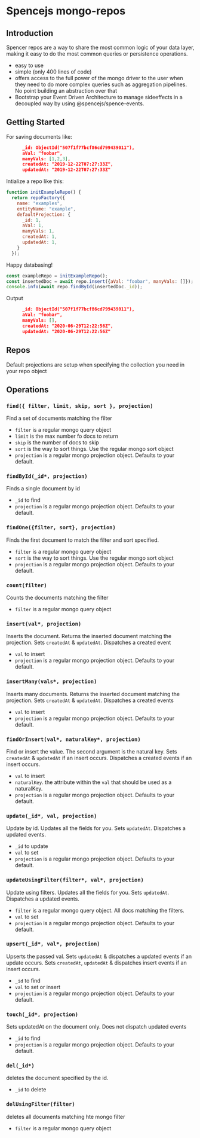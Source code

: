 # Spencejs mongo-repos

## Introduction
Spencer repos are a way to share the most common logic of your data layer, making it easy to do the most common queries or persistence operations.
- easy to use
- simple (only 400 lines of code)
- offers access to the full power of the mongo driver to the user when they need to do more complex queries such as aggregation pipelines. No point building an abstraction over that
- Bootstrap your Event Driven Architecture to manage sideeffects in a decoupled way by using @spencejs/spence-events.


## Getting Started
For saving documents like:
```json
      _id: ObjectId("507f1f77bcf86cd799439011"),
      aVal: "foobar",
      manyVals: [1,2,3],
      createdAt: "2019-12-22T07:27:33Z",
      updatedAt: "2019-12-22T07:27:33Z"
```

Intialize a repo like this:
```js
function initExampleRepo() {
  return repoFactory({
    name: "examples",
    entityName: "example",
    defaultProjection: {
      _id: 1,
      aVal: 1,
      manyVals: 1,
      createdAt: 1,
      updatedAt: 1,
    }
  });
```

Happy databasing!
```js
const exampleRepo = initExampleRepo();
const insertedDoc = await repo.insert({aVal: "foobar", manyVals: []}); 
console.info(await repo.findById(insertedDoc._id));
```

Output
```json
      _id: ObjectId("507f1f77bcf86cd799439011"),
      aVal: "foobar",
      manyVals: [],
      createdAt: "2020-06-29T12:22:56Z",
      updatedAt: "2020-06-29T12:22:56Z"
```

## Repos
Default projections are setup when specifying the collection you need in your repo object

## Operations
### `find({ filter, limit, skip, sort }, projection)`
Find a set of documents matching the filter
- `filter` is a regular mongo query object
- `limit` is the max number fo docs to return
- `skip` is the number of docs to skip
- `sort` is the way to sort things. Use the regular mongo sort object
- `projection` is a regular mongo projection object. Defaults to your default.

### `findById(_id*, projection)`
Finds a single document by id
- `_id` to find
- `projection` is a regular mongo projection object. Defaults to your default.

### `findOne({filter, sort}, projection)` 
Finds the first document to match the filter and sort specified.
- `filter` is a regular mongo query object
- `sort` is the way to sort things. Use the regular mongo sort object
- `projection` is a regular mongo projection object. Defaults to your default.

### `count(filter)`
Counts the documents matching the filter
- `filter` is a regular mongo query object

### `insert(val*, projection)`
Inserts the document. Returns the inserted document matching the projection. Sets `createdAt` & `updatedAt`. Dispatches a created event
- `val` to insert
- `projection` is a regular mongo projection object. Defaults to your default.

### `insertMany(vals*, projection)`
Inserts many documents. Returns the inserted document matching the projection. Sets `createdAt` & `updatedAt`. Dispatches a created events
- `val` to insert
- `projection` is a regular mongo projection object. Defaults to your default.

### `findOrInsert(val*, naturalKey*, projection)`
Find or insert the value. The second argument is the natural key.  Sets `createdAt` & `updatedAt` if an insert occurs. Dispatches a created events if an insert occurs.
- `val` to insert
- `naturalKey`. the attribute within the `val` that should be used as a naturalKey.
- `projection` is a regular mongo projection object. Defaults to your default.

### `update(_id*, val, projection)`
Update by id. Updates all the fields for you. Sets `updatedAt`. Dispatches a updated events.
- `_id` to update
- `val` to set
- `projection` is a regular mongo projection object. Defaults to your default.

### `updateUsingFilter(filter*, val*, projection)`
Update using filters. Updates all the fields for you. Sets `updatedAt`. Dispatches a updated events.
- `filter` is a regular mongo query object. All docs matching the filters.
- `val` to set
- `projection` is a regular mongo projection object. Defaults to your default.

### `upsert(_id*, val*, projection)`
Upserts the passed val. Sets `updatedAt` & dispatches a updated events if an update occurs. Sets `createdAt`, `updatedAt` & dispatches insert events if an insert occurs.
- `_id` to find
- `val` to set or insert
- `projection` is a regular mongo projection object. Defaults to your default.

### `touch(_id*, projection)`
Sets updatedAt on the document only. Does not dispatch updated events
- `_id` to find
- `projection` is a regular mongo projection object. Defaults to your default.

### `del(_id*)`
deletes the document specified by the id.
- `_id` to delete

### `delUsingFilter(filter)`
deletes all documents matching hte mongo filter
- `filter` is a regular mongo query object

